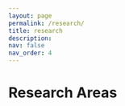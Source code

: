 ```yaml
---
layout: page
permalink: /research/
title: research
description: 
nav: false
nav_order: 4
---
```


# Research Areas